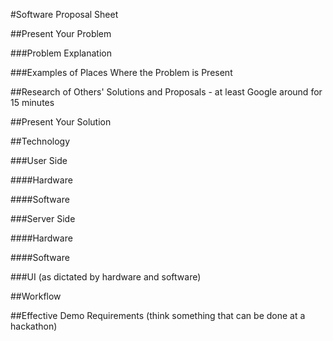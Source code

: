 #Software Proposal Sheet

##Present Your Problem

###Problem Explanation

###Examples of Places Where the Problem is Present

##Research of Others' Solutions and Proposals - at least Google around for 15 minutes

##Present Your Solution

##Technology

###User Side

####Hardware

####Software

###Server Side

####Hardware

####Software

###UI (as dictated by hardware and software)

##Workflow

##Effective Demo Requirements (think something that can be done at a hackathon)
